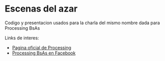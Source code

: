 # Escenas del azar

Codigo y presentacion usados para la charla del mismo nombre dada para Processing BsAs

Links de interes:
* [Pagina oficial de Processing](http://processing.org/)
* [Processing BsAs en Facebook](https://www.facebook.com/groups/processingbuenosaires)
